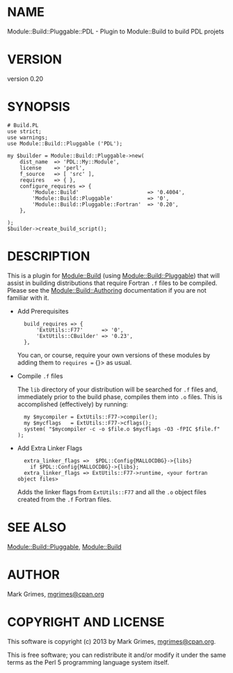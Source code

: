 # NAME

Module::Build::Pluggable::PDL - Plugin to Module::Build to build PDL projets

# VERSION

version 0.20

# SYNOPSIS

    # Build.PL
    use strict;
    use warnings;
    use Module::Build::Pluggable ('PDL');

    my $builder = Module::Build::Pluggable->new(
        dist_name  => 'PDL::My::Module',
        license    => 'perl',
        f_source   => [ 'src' ],
        requires   => { },
        configure_requires => {
            'Module::Build'                      => '0.4004',
            'Module::Build::Pluggable'           => '0',
            'Module::Build::Pluggable::Fortran'  => '0.20',
        },

    );
    $builder->create_build_script();

# DESCRIPTION

This is a plugin for [Module::Build](http://search.cpan.org/perldoc?Module::Build) (using [Module::Build::Pluggable](http://search.cpan.org/perldoc?Module::Build::Pluggable)) that
will assist in building distributions that require Fortran `.f` files to be
compiled. Please see the [Module::Build::Authoring](http://search.cpan.org/perldoc?Module::Build::Authoring) documentation if you are
not familiar with it.

- Add Prerequisites

        build_requires => {
            'ExtUtils::F77'      => '0',
            'ExtUtils::CBuilder' => '0.23',
        },

    You can, or course, require your own versions of these modules by adding them
    to `requires =` {}> as usual.

- Compile `.f` files

    The `lib` directory of your distribution will be searched for `.f` files
    and, immediately prior to the build phase, compiles them into `.o` files.
    This is accomplished (effectively) by running:

        my $mycompiler = ExtUtils::F77->compiler();
        my $mycflags   = ExtUtils::F77->cflags();
        system( "$mycompiler -c -o $file.o $mycflags -O3 -fPIC $file.f" );

- Add Extra Linker Flags

        extra_linker_flags =>  $PDL::Config{MALLOCDBG}->{libs}
          if $PDL::Config{MALLOCDBG}->{libs};
        extra_linker_flags => ExtUtils::F77->runtime, <your fortran object files>

    Adds the linker flags from `ExtUtils::F77` and all the `.o` object files
    created from the `.f` Fortran files.

# SEE ALSO

[Module::Build::Pluggable](http://search.cpan.org/perldoc?Module::Build::Pluggable), [Module::Build](http://search.cpan.org/perldoc?Module::Build)

# AUTHOR

Mark Grimes, <mgrimes@cpan.org>

# COPYRIGHT AND LICENSE

This software is copyright (c) 2013 by Mark Grimes, <mgrimes@cpan.org>.

This is free software; you can redistribute it and/or modify it under
the same terms as the Perl 5 programming language system itself.

